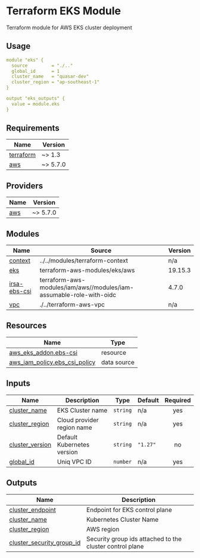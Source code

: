 # Terraform EKS Module

Terraform module for AWS EKS cluster deployment

## Usage

```yaml
module "eks" {
  source         = "./.."
  global_id      = 1
  cluster_name   = "quasar-dev"
  cluster_region = "ap-southeast-1"
}

output "eks_outputs" {
  value = module.eks
}
```

## Requirements

| Name                                                                      | Version  |
|---------------------------------------------------------------------------|----------|
| <a name="requirement_terraform"></a> [terraform](#requirement\_terraform) | ~> 1.3   |
| <a name="requirement_aws"></a> [aws](#requirement\_aws)                   | ~> 5.7.0 |

## Providers

| Name                                              | Version  |
|---------------------------------------------------|----------|
| <a name="provider_aws"></a> [aws](#provider\_aws) | ~> 5.7.0 |

## Modules

| Name                                                                     | Source                                                              | Version |
|--------------------------------------------------------------------------|---------------------------------------------------------------------|---------|
| <a name="module_context"></a> [context](#module\_context)                | ../../modules/terraform-context                                     | n/a     |
| <a name="module_eks"></a> [eks](#module\_eks)                            | terraform-aws-modules/eks/aws                                       | 19.15.3 |
| <a name="module_irsa-ebs-csi"></a> [irsa-ebs-csi](#module\_irsa-ebs-csi) | terraform-aws-modules/iam/aws//modules/iam-assumable-role-with-oidc | 4.7.0   |
| <a name="module_vpc"></a> [vpc](#module\_vpc)                            | ./../terraform-aws-vpc                                              | n/a     |

## Resources

| Name                                                                                                                       | Type        |
|----------------------------------------------------------------------------------------------------------------------------|-------------|
| [aws_eks_addon.ebs-csi](https://registry.terraform.io/providers/hashicorp/aws/latest/docs/resources/eks_addon)             | resource    |
| [aws_iam_policy.ebs_csi_policy](https://registry.terraform.io/providers/hashicorp/aws/latest/docs/data-sources/iam_policy) | data source |

## Inputs

| Name                                                                              | Description                | Type     | Default  | Required |
|-----------------------------------------------------------------------------------|----------------------------|----------|----------|:--------:|
| <a name="input_cluster_name"></a> [cluster\_name](#input\_cluster\_name)          | EKS Cluster name           | `string` | n/a      |   yes    |
| <a name="input_cluster_region"></a> [cluster\_region](#input\_cluster\_region)    | Cloud provider region name | `string` | n/a      |   yes    |
| <a name="input_cluster_version"></a> [cluster\_version](#input\_cluster\_version) | Default Kubernetes version | `string` | `"1.27"` |    no    |
| <a name="input_global_id"></a> [global\_id](#input\_global\_id)                   | Uniq VPC ID                | `number` | n/a      |   yes    |

## Outputs

| Name                                                                                                                  | Description                                              |
|-----------------------------------------------------------------------------------------------------------------------|----------------------------------------------------------|
| <a name="output_cluster_endpoint"></a> [cluster\_endpoint](#output\_cluster\_endpoint)                                | Endpoint for EKS control plane                           |
| <a name="output_cluster_name"></a> [cluster\_name](#output\_cluster\_name)                                            | Kubernetes Cluster Name                                  |
| <a name="output_cluster_region"></a> [cluster\_region](#output\_cluster\_region)                                      | AWS region                                               |
| <a name="output_cluster_security_group_id"></a> [cluster\_security\_group\_id](#output\_cluster\_security\_group\_id) | Security group ids attached to the cluster control plane |

